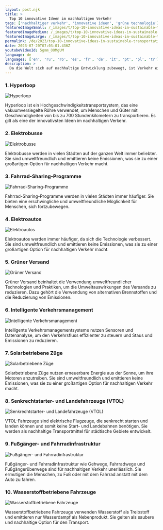 ```yaml
---
layout: post.njk
title: >
  Top 10 innovative Ideen im nachhaltigen Verkehr
tags: ['nachhaltiger verkehr', 'innovative ideen', 'grüne technologie']
featuredImageSmall: /_images/t/top-10-innovative-ideas-in-sustainable-transportation-cover-de-small.webp
featuredImageMedium: /_images/t/top-10-innovative-ideas-in-sustainable-transportation-cover-de-medium.webp
featuredImageLarge: /_images/t/top-10-innovative-ideas-in-sustainable-transportation-cover-de-large.webp
permalink: /de/2023/top-10-innovative-ideas-in-sustainable-transportation.html
date: 2023-07-20T07:03:01.436Z
youtubeVideoId: 5gmm_OOMgUM
language: de
languages: ['en', 'ru', 'ro', 'es', 'fr', 'de', 'it', 'pt', 'pl', 'tr']
description: >
  Da die Welt sich auf nachhaltige Entwicklung zubewegt, ist Verkehr eines der wichtigsten Gebiete, in denen innovative Ideen umgesetzt werden. Hier sind die Top 10 der innovativen Ideen im nachhaltigen Verkehr.
---
```


### 1. Hyperloop

![Hyperloop](/_images/3/308fa6301ed939775958175f07f1e3e5-medium.webp)

Hyperloop ist ein Hochgeschwindigkeitstransportsystem, das eine vakuumversiegelte Röhre verwendet, um Menschen und Güter mit Geschwindigkeiten von bis zu 700 Stundenkilometern zu transportieren. Es gilt als eine der innovativsten Ideen im nachhaltigen Verkehr.

### 2. Elektrobusse

![Elektrobusse](/_images/1/191091b8638a008162467e2d8e71e2b3-medium.webp)

Elektrobusse werden in vielen Städten auf der ganzen Welt immer beliebter. Sie sind umweltfreundlich und emittieren keine Emissionen, was sie zu einer großartigen Option für nachhaltigen Verkehr macht.

### 3. Fahrrad-Sharing-Programme

![Fahrrad-Sharing-Programme](/_images/c/c6207778fd41623e89f2914bf0e1f82d-medium.webp)

Fahrrad-Sharing-Programme werden in vielen Städten immer häufiger. Sie bieten eine erschwingliche und umweltfreundliche Möglichkeit für Menschen, sich fortzubewegen.

### 4. Elektroautos

![Elektroautos](/_images/c/ce13f3b237e20f577bcdbbae170851b5-medium.webp)

Elektroautos werden immer häufiger, da sich die Technologie verbessert. Sie sind umweltfreundlich und emittieren keine Emissionen, was sie zu einer großartigen Option für nachhaltigen Verkehr macht.

### 5. Grüner Versand

![Grüner Versand](/_images/3/344ecec2719a342ea0697714a6b0cb6a-medium.webp)

Grüner Versand beinhaltet die Verwendung umweltfreundlicher Technologien und Praktiken, um die Umweltauswirkungen des Versands zu reduzieren. Dazu gehört die Verwendung von alternativen Brennstoffen und die Reduzierung von Emissionen.

### 6. Intelligente Verkehrsmanagement

![Intelligente Verkehrsmanagement](/_images/6/601025e57ce72250bb6e83fc691c82f4-medium.webp)

Intelligente Verkehrsmanagementsysteme nutzen Sensoren und Datenanalyse, um den Verkehrsfluss effizienter zu steuern und Staus und Emissionen zu reduzieren.

### 7. Solarbetriebene Züge

![Solarbetriebene Züge](/_images/9/960ee2bb159f63aa63cd2c53a4adfbd6-medium.webp)

Solarbetriebene Züge nutzen erneuerbare Energie aus der Sonne, um ihre Motoren anzutreiben. Sie sind umweltfreundlich und emittieren keine Emissionen, was sie zu einer großartigen Option für nachhaltigen Verkehr macht.

### 8. Senkrechtstarter- und Landefahrzeuge (VTOL)

![Senkrechtstarter- und Landefahrzeuge (VTOL)](/_images/b/b11ebcc5e0c52811e1f71f3fc371038f-medium.webp)

VTOL-Fahrzeuge sind elektrische Flugzeuge, die senkrecht starten und landen können und somit keine Start- und Landebahnen benötigen. Sie werden als nachhaltige Transportmittel für städtische Gebiete entwickelt.

### 9. Fußgänger- und Fahrradinfrastruktur

![Fußgänger- und Fahrradinfrastruktur](/_images/e/eec7249cdc08b5e324a7a49feecd03f7-medium.webp)

Fußgänger- und Fahrradinfrastruktur wie Gehwege, Fahrradwege und Fußgängerüberwege sind für nachhaltigen Verkehr unerlässlich. Sie ermutigen die Menschen, zu Fuß oder mit dem Fahrrad anstatt mit dem Auto zu fahren.

### 10. Wasserstoffbetriebene Fahrzeuge

![Wasserstoffbetriebene Fahrzeuge](/_images/6/6fa099ddbb7ca041dc3a8dc9aa1b14aa-medium.webp)

Wasserstoffbetriebene Fahrzeuge verwenden Wasserstoff als Treibstoff und emittieren nur Wasserdampf als Nebenprodukt. Sie gelten als saubere und nachhaltige Option für den Transport.

